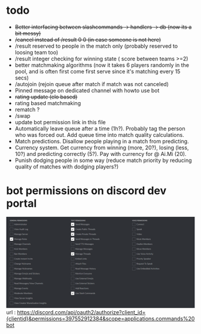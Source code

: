 # todo

- ~~Better interfacing between slashcommands -> handlers -> db (now its a bit messy)~~
- ~~/cancel instead of /result 0 0   (in case someone is not here)~~
- /result reserved to people in the match only (probably reserved to loosing team too)
- /result integer checking for winning state ( score between teams >=2)
- better matchmaking algorithms (now it takes 6 players randomly in the pool, and is often first come first serve since it's matching every 15 secs)
- /autojoin (rejoin queue after match if match was not canceled)
- Pinned message on dedicated channel with howto use bot
- ~~rating update (elo based)~~
- rating based matchmaking
- rematch ?
- /swap 
- update bot permission link in this file
- Automatically leave queue after a time (1h?). Probably tag the person who was forced out. Add queue time into match quality calculations. 
- Match predictions. Disallow people playing in a match from predicting.
- Currency system. Get currency from winning (more, 20?), losing (less, 10?) and predicting correctly (5?). Pay with currency for @ Ai.Mi (20).
- Punish dodging people in some way (reduce match priority by reducing quality of matches with dodging players?)
# bot permissions on discord dev portal
![image.png](image.png)
url : https://discord.com/api/oauth2/authorize?client_id={clientid}&permissions=397552912384&scope=applications.commands%20bot
